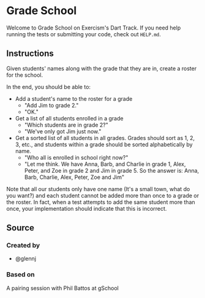 # Grade School

Welcome to Grade School on Exercism's Dart Track.
If you need help running the tests or submitting your code, check out `HELP.md`.

## Instructions

Given students' names along with the grade that they are in, create a roster for the school.

In the end, you should be able to:

- Add a student's name to the roster for a grade
  - "Add Jim to grade 2."
  - "OK."
- Get a list of all students enrolled in a grade
  - "Which students are in grade 2?"
  - "We've only got Jim just now."
- Get a sorted list of all students in all grades.
  Grades should sort as 1, 2, 3, etc., and students within a grade should be sorted alphabetically by name.
  - "Who all is enrolled in school right now?"
  - "Let me think.
    We have Anna, Barb, and Charlie in grade 1, Alex, Peter, and Zoe in grade 2 and Jim in grade 5.
    So the answer is: Anna, Barb, Charlie, Alex, Peter, Zoe and Jim"

Note that all our students only have one name (It's a small town, what do you want?) and each student cannot be added more than once to a grade or the roster.
In fact, when a test attempts to add the same student more than once, your implementation should indicate that this is incorrect.

## Source

### Created by

- @glennj

### Based on

A pairing session with Phil Battos at gSchool